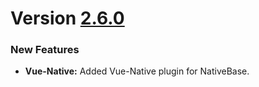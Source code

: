 # Version [2.6.0](https://github.com/GeekyAnts/NativeBase/releases/tag/v2.6.0)

### New Features

*   **Vue-Native:** Added Vue-Native plugin for NativeBase.
